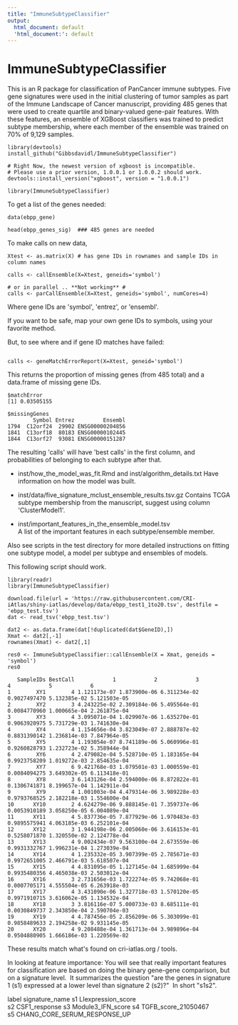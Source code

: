 ```yaml
---
title: "ImmuneSubtypeClassifier"
output:
  html_document: default
  'html_document:': default
---
```


# ImmuneSubtypeClassifier #
This is an R package for classification of PanCancer immune subtypes. Five gene signatures were used in the initial clustering of tumor samples as part of the Immune Landscape of Cancer manuscript, providing 485 genes that were used to create quartile and binary-valued gene-pair features. With these features, an ensemble of XGBoost classifiers was trained to predict subtype membership, where each member of the ensemble was trained on 70% of 9,129 samples.

```{r}
library(devtools)
install_github("Gibbsdavidl/ImmuneSubtypeClassifier")

# Right Now, the newest version of xgboost is incompatible. 
# Please use a prior version, 1.0.0.1 or 1.0.0.2 should work.
devtools::install_version("xgboost", version = "1.0.0.1")

library(ImmuneSubtypeClassifier)
```

To get a list of the genes needed:
```{r}
data(ebpp_gene)

head(ebpp_genes_sig)  ### 485 genes are needed
```

To make calls on new data, 

```{r}
Xtest <- as.matrix(X) # has gene IDs in rownames and sample IDs in column names

calls <- callEnsemble(X=Xtest, geneids='symbol')

# or in parallel .. **Not working** #
calls <- parCallEnsemble(X=Xtest, geneids='symbol', numCores=4)

```
Where gene IDs are 'symbol', 'entrez', or 'ensembl'.

If you want to be safe, map your own gene IDs to symbols, 
using your favorite method.

But, to see where and if gene ID matches have failed:

```{r}

calls <- geneMatchErrorReport(X=Xtest, geneid='symbol')

```
This returns the proportion of missing genes (from 485 total)
and a data.frame of missing gene IDs.

```
$matchError
[1] 0.03505155

$missingGenes
        Symbol Entrez         Ensembl
1794  C12orf24  29902 ENSG00000204856
1841  C13orf18  80183 ENSG00000102445
1844  C13orf27  93081 ENSG00000151287
```

The resulting 'calls' will have 'best calls' in the first column, and probabilities
of belonging to each subtype after that.

* inst/how_the_model_was_fit.Rmd and inst/algorithm_details.txt 
Have information on how the model was built.

* inst/data/five_signature_mclust_ensemble_results.tsv.gz
Contains TCGA subtype membership from the manuscript, suggest using column 'ClusterModel1'.

* inst/important_features_in_the_ensemble_model.tsv  
A list of the important features in each subtype/ensemble member.

Also see scripts in the test directory for more detailed instructions on
fitting one subtype model, a model per subtype and ensembles of models.


This following script should work.
```{r}
library(readr)
library(ImmuneSubtypeClassifier)

download.file(url = 'https://raw.githubusercontent.com/CRI-iAtlas/shiny-iatlas/develop/data/ebpp_test1_1to20.tsv', destfile = 'ebpp_test.tsv')
dat <- read_tsv('ebpp_test.tsv')

dat2 <- as.data.frame(dat[!duplicated(dat$GeneID),])
Xmat <- dat2[,-1]
rownames(Xmat) <- dat2[,1]

res0 <- ImmuneSubtypeClassifier::callEnsemble(X = Xmat, geneids = 'symbol')
res0

   SampleIDs BestCall            1            2            3            4            5            6
1        XY1        4 1.121173e-07 1.873900e-06 6.311234e-02 0.9027497470 5.132385e-02 5.121503e-05
2        XY2        3 4.243225e-02 2.309184e-06 5.495564e-01 0.0084770960 1.000665e-04 2.261875e-04
3        XY3        4 3.095071e-04 1.029907e-06 1.635270e-01 0.9063920975 5.731729e-03 1.741630e-04
4        XY4        4 1.154656e-04 3.823049e-07 2.888787e-02 0.8831390142 1.236814e-03 7.847964e-05
5        XY5        4 1.193054e-07 8.741189e-06 5.060996e-01 0.9260828793 1.232723e-02 5.358944e-04
6        XY6        4 2.479082e-04 5.528710e-05 1.183165e-04 0.9923758209 1.019272e-03 2.854635e-04
7        XY7        6 9.421768e-03 1.079501e-03 1.000559e-01 0.0084094275 3.649302e-05 6.113418e-01
8        XY8        3 6.143126e-04 2.594000e-06 8.872822e-01 0.1306741871 8.199657e-04 1.142911e-04
9        XY9        4 1.001003e-04 4.479314e-06 3.989228e-03 0.9793768525 2.182218e-03 1.554600e-04
10      XY10        2 4.624279e-06 9.888145e-01 7.359737e-06 0.0053910189 3.058250e-05 6.004089e-04
11      XY11        4 5.837736e-05 7.877929e-06 1.970483e-03 0.9895575941 4.063185e-03 6.252101e-04
12      XY12        3 1.944198e-06 2.005060e-06 3.616153e-01 0.5258071870 1.320550e-02 2.124778e-04
13      XY13        4 9.002434e-07 9.563100e-04 2.673559e-06 0.9931332767 1.996231e-04 1.273039e-04
14      XY14        4 1.235332e-05 3.907399e-05 2.785671e-03 0.9972651005 2.466791e-03 5.618507e-04
15      XY15        4 4.831095e-05 1.127145e-04 1.685999e-04 0.9935480356 4.465038e-03 2.503012e-04
16      XY16        3 2.731656e-03 1.722274e-05 9.742068e-01 0.0007705171 4.555504e-05 6.263918e-03
17      XY17        4 3.431090e-06 1.327718e-03 1.570120e-05 0.9971910715 3.616062e-05 1.134532e-04
18      XY18        3 3.816116e-07 5.000733e-03 8.685111e-01 0.0030849737 2.343850e-04 2.590704e-03
19      XY19        4 4.787456e-05 2.856209e-06 5.303099e-01 0.9858489633 2.194258e-02 9.931145e-05
20      XY20        4 9.208488e-04 1.361713e-04 3.989896e-04 0.9504880905 1.666186e-03 1.220569e-02
```

These results match what's found on cri-iatlas.org / tools.



In looking at feature importance: 
You will see that really important features for classification are based on doing the binary gene-gene comparison, but on a signature level.  It summarizes the question "are the genes in signature 1 (s1) expressed at a lower level than signature 2 (s2)?"  In short "s1s2".  

label signature_name
s1	  LIexpression_score	
s2	  CSF1_response	
s3	  Module3_IFN_score	
s4	  TGFB_score_21050467	
s5	  CHANG_CORE_SERUM_RESPONSE_UP	

